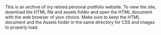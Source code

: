 This is an archive of my retired personal protfolio website. To view the site, download the HTML file and assets folder and open the HTML document with
the web browser of your choice. Make sure to keep the HTML document and the Assets folder in the same directory for CSS and images to properly load.
